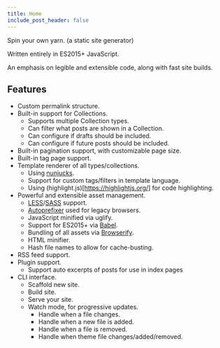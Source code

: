 ```yaml
---
title: Home
include_post_header: false
---
```


Spin your own yarn. (a static site generator)

Written entirely in ES2015+ JavaScript.

An emphasis on legible and extensible code, along with fast site builds.

## Features

- Custom permalink structure.
- Built-in support for Collections.
  - Supports multiple Collection types.
  - Can filter what posts are shown in a Collection.
  - Can configure if drafts should be included.
  - Can configure if future posts should be included.
- Built-in pagination support, with customizable page size.
- Built-in tag page support.
- Template renderer of all types/collections.
  - Using [nunjucks](http://mozilla.github.io/nunjucks/).
  - Support for custom tags/filters in template language.
  - Using (highlight.js)[https://highlightjs.org/] for code highlighting.
- Powerful and extensible asset management.
  - [LESS](http://lesscss.org/)/[SASS](http://sass-lang.com/) support.
  - [Autoprefixer](https://github.com/postcss/autoprefixer) used for legacy browsers.
  - JavaScript minified via uglify.
  - Support for ES2015+ via [Babel](http://babeljs.io/).
  - Bundling of all assets via [Browserify](http://browserify.org/).
  - HTML minifier.
  - Hash file names to allow for cache-busting.
- RSS feed support.
- Plugin support.
  - Support auto excerpts of posts for use in index pages
- CLI interface.
  - Scaffold new site.
  - Build site.
  - Serve your site.
  - Watch mode, for progressive updates.
    - Handle when a file changes.
    - Handle when a new file is added.
    - Handle when a file is removed.
    - Handle when theme file changes/added/removed.
